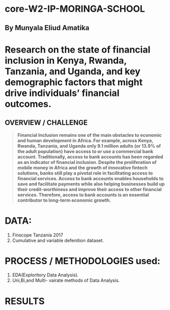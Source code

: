 # core-W2-IP-MORINGA-SCHOOL 

## By Munyala Eliud Amatika 

# Research on the state of financial inclusion in Kenya, Rwanda, Tanzania, and Uganda, and key demographic factors that might drive individuals’ financial outcomes.

## **OVERVIEW / CHALLENGE**

> **Financial Inclusion remains one of the main obstacles to economic and human development in Africa. For example, across Kenya, Rwanda, Tanzania, and Uganda only 9.1 million adults (or 13.9% of the adult population) have access to or use a commercial bank account.
Traditionally, access to bank accounts has been regarded as an indicator of financial inclusion. Despite the proliferation of mobile money in Africa and the growth of innovative fintech solutions, banks still play a pivotal role in facilitating access to financial services. Access to bank accounts enables households to save and facilitate payments while also helping businesses build up their credit-worthiness and improve their access to other financial services. Therefore, access to bank accounts is an essential contributor to long-term economic growth.**

# DATA:
1. Finscope Tanzania 2017
2. Cumulative and variable defenition dataset.

# **PROCESS / METHODOLOGIES used:**
 1. EDA(Exploritory Data Analysis).
 2. Uni,Bi,and Multi- vairate methods of Data Analysis.

# **RESULTS**

